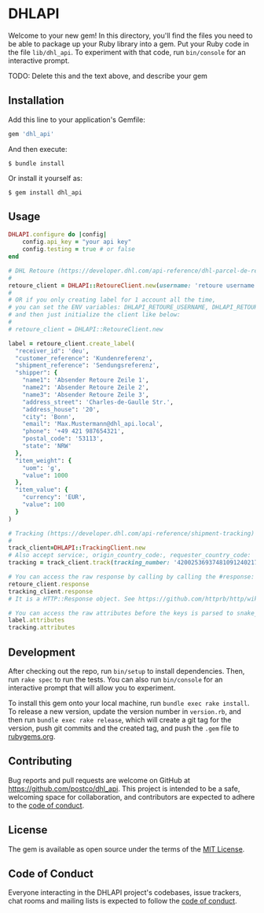 # DHLAPI

Welcome to your new gem! In this directory, you'll find the files you need to be able to package up your Ruby library into a gem. Put your Ruby code in the file `lib/dhl_api`. To experiment with that code, run `bin/console` for an interactive prompt.

TODO: Delete this and the text above, and describe your gem

## Installation

Add this line to your application's Gemfile:

```ruby
gem 'dhl_api'
```

And then execute:

    $ bundle install

Or install it yourself as:

    $ gem install dhl_api

## Usage

```ruby
DHLAPI.configure do |config|
    config.api_key = "your api key"
    config.testing = true # or false
end

# DHL Retoure (https://developer.dhl.com/api-reference/dhl-parcel-de-returns-post-parcel-germany)
#
retoure_client = DHLAPI::RetoureClient.new(username: 'retoure username', password: 'retoure password')
#
# OR if you only creating label for 1 account all the time,
# you can set the ENV variables: DHLAPI_RETOURE_USERNAME, DHLAPI_RETOURE_PASSWORD,
# and then just initialize the client like below:
#
# retoure_client = DHLAPI::RetoureClient.new

label = retoure_client.create_label(
  "receiver_id": 'deu',
  "customer_reference": 'Kundenreferenz',
  "shipment_reference": 'Sendungsreferenz',
  "shipper": {
    "name1": 'Absender Retoure Zeile 1',
    "name2": 'Absender Retoure Zeile 2',
    "name3": 'Absender Retoure Zeile 3',
    "address_street": 'Charles-de-Gaulle Str.',
    "address_house": '20',
    "city": 'Bonn',
    "email": 'Max.Mustermann@dhl_api.local',
    "phone": '+49 421 987654321',
    "postal_code": '53113',
    "state": 'NRW'
  },
  "item_weight": {
    "uom": 'g',
    "value": 1000
  },
  "item_value": {
    "currency": 'EUR',
    "value": 100
  }
)

# Tracking (https://developer.dhl.com/api-reference/shipment-tracking)
#
track_client=DHLAPI::TrackingClient.new
# Also accept service:, origin_country_code:, requester_country_code:
tracking = track_client.track(tracking_number: '420025369374810912402173942693')

# You can access the raw response by calling by calling the #response:
retoure_client.response
tracking_client.response
# It is a HTTP::Response object. See https://github.com/httprb/http/wiki/Response-Handling for more info.

# You can access the raw attributes before the keys is parsed to snake_case by calling the #attributes:
label.attributes
tracking.attributes
```

## Development

After checking out the repo, run `bin/setup` to install dependencies. Then, run `rake spec` to run the tests. You can also run `bin/console` for an interactive prompt that will allow you to experiment.

To install this gem onto your local machine, run `bundle exec rake install`. To release a new version, update the version number in `version.rb`, and then run `bundle exec rake release`, which will create a git tag for the version, push git commits and the created tag, and push the `.gem` file to [rubygems.org](https://rubygems.org).

## Contributing

Bug reports and pull requests are welcome on GitHub at https://github.com/postco/dhl_api. This project is intended to be a safe, welcoming space for collaboration, and contributors are expected to adhere to the [code of conduct](https://github.com/postco/dhl_api/blob/main/CODE_OF_CONDUCT.md).

## License

The gem is available as open source under the terms of the [MIT License](https://opensource.org/licenses/MIT).

## Code of Conduct

Everyone interacting in the DHLAPI project's codebases, issue trackers, chat rooms and mailing lists is expected to follow the [code of conduct](https://github.com/postco/dhl_api/blob/main/CODE_OF_CONDUCT.md).
